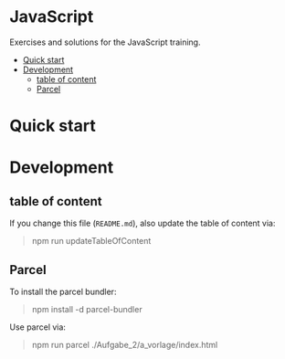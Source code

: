 # JavaScript

Exercises and solutions for the JavaScript training.

<!-- START doctoc generated TOC please keep comment here to allow auto update -->
<!-- DON'T EDIT THIS SECTION, INSTEAD RE-RUN doctoc TO UPDATE -->
<!-- **Table of Contents**  *generated with [DocToc](https://github.com/thlorenz/doctoc)* -->

- [Quick start](#quick-start)
- [Development](#development)
  - [table of content](#table-of-content)
  - [Parcel](#parcel)

<!-- END doctoc generated TOC please keep comment here to allow auto update -->

# Quick start

# Development

## table of content

If you change this file (`README.md`), also update the table of content via:

> npm run updateTableOfContent

## Parcel

To install the parcel bundler:

> npm install -d parcel-bundler

Use parcel via:

> npm run parcel ./Aufgabe_2/a_vorlage/index.html
